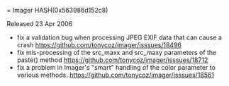 = Imager HASH(0x563986d152c8)

Released 23 Apr 2006

- fix a validation bug when processing JPEG EXIF data that can cause a crash https://github.com/tonycoz/imager/isssues/18496 
- fix mis-processing of the src_maxx and src_maxy parameters of the paste() method https://github.com/tonycoz/imager/isssues/18712 
- fix a problem in Imager's "smart" handling of the color parameter to various methods. https://github.com/tonycoz/imager/isssues/18561